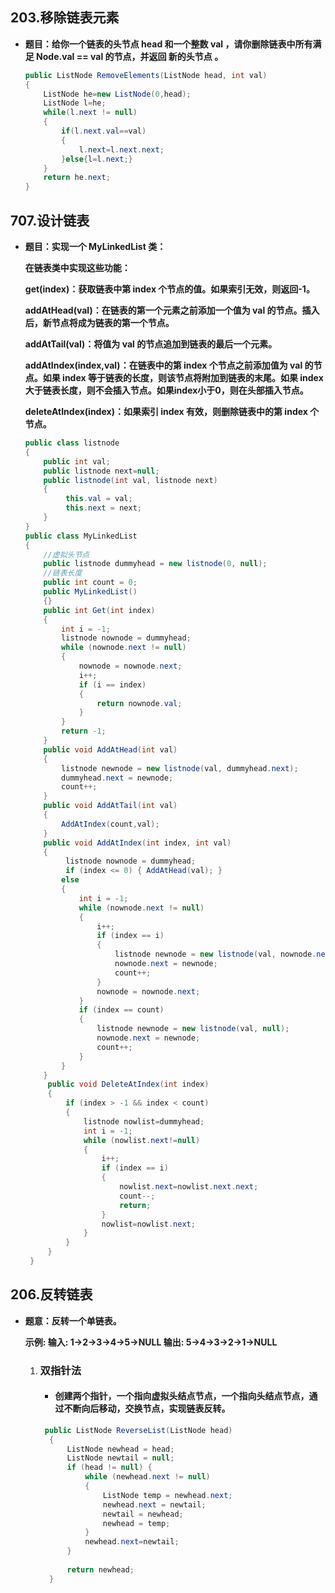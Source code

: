 ## 203.移除链表元素
- **题目：给你一个链表的头节点 head 和一个整数 val ，请你删除链表中所有满足 Node.val == val 的节点，并返回 新的头节点 。**
    ```csharp
    public ListNode RemoveElements(ListNode head, int val) 
    {
        ListNode he=new ListNode(0,head);
        ListNode l=he;
        while(l.next != null)
        {
            if(l.next.val==val)
            {
                l.next=l.next.next;
            }else{l=l.next;}
        }
        return he.next;
    }
    ```
## 707.设计链表  
- **题目：实现一个 MyLinkedList 类：**
    
    **在链表类中实现这些功能：**
    
    **get(index)：获取链表中第 index 个节点的值。如果索引无效，则返回-1。**
    
    **addAtHead(val)：在链表的第一个元素之前添加一个值为 val 的节点。插入后，新节点将成为链表的第一个节点。**
    
    **addAtTail(val)：将值为 val 的节点追加到链表的最后一个元素。**
    
    **addAtIndex(index,val)：在链表中的第 index 个节点之前添加值为 val  的节点。如果 index 等于链表的长度，则该节点将附加到链表的末尾。如果 index 大于链表长度，则不会插入节点。如果index小于0，则在头部插入节点。**
    
    **deleteAtIndex(index)：如果索引 index 有效，则删除链表中的第 index 个节点。**
    ```csharp
    public class listnode
    {
        public int val;
        public listnode next=null;
        public listnode(int val, listnode next)
        {
             this.val = val;
             this.next = next;
        }
    }
    public class MyLinkedList
    {
        //虚拟头节点
        public listnode dummyhead = new listnode(0, null);
        //链表长度
        public int count = 0;
        public MyLinkedList()
        {}
        public int Get(int index)
        {
            int i = -1;
            listnode nownode = dummyhead;
            while (nownode.next != null)
            {
                nownode = nownode.next;
                i++;
                if (i == index)
                {
                    return nownode.val;
                }
            }
            return -1;
        }
        public void AddAtHead(int val)
        {
            listnode newnode = new listnode(val, dummyhead.next);
            dummyhead.next = newnode;
            count++;
        }
        public void AddAtTail(int val)
        {
            AddAtIndex(count,val);
        }
        public void AddAtIndex(int index, int val)
        {
             listnode nownode = dummyhead;
             if (index <= 0) { AddAtHead(val); }
            else
            {
                int i = -1;
                while (nownode.next != null)
                {
                    i++;
                    if (index == i)
                    {
                        listnode newnode = new listnode(val, nownode.next);
                        nownode.next = newnode;
                        count++;
                    }
                    nownode = nownode.next;
                }
                if (index == count)
                {
                    listnode newnode = new listnode(val, null);
                    nownode.next = newnode;
                    count++;
                }
            }
        }
         public void DeleteAtIndex(int index)
         {
             if (index > -1 && index < count)
             {
                 listnode nowlist=dummyhead;
                 int i = -1;
                 while (nowlist.next!=null) 
                 {
                     i++;
                     if (index == i)
                     {
                         nowlist.next=nowlist.next.next;
                         count--;
                         return;
                     }
                     nowlist=nowlist.next;     
                 }
             }
         }
     }
    ```
    
## 206.反转链表 
- **题意：反转一个单链表。**
    
    **示例: 输入: 1->2->3->4->5->NULL 输出: 5->4->3->2->1->NULL**
    1. ### 双指针法
        - #### 创建两个指针，一个指向虚拟头结点节点，一个指向头结点节点，通过不断向后移动，交换节点，实现链表反转。
        ```csharp
         public ListNode ReverseList(ListNode head)
          {
              ListNode newhead = head;
              ListNode newtail = null;
              if (head != null) {
                  while (newhead.next != null)
                  {
                      ListNode temp = newhead.next;
                      newhead.next = newtail;
                      newtail = newhead;
                      newhead = temp;
                  }
                  newhead.next=newtail;
              }
              
              return newhead;
          }
        ```